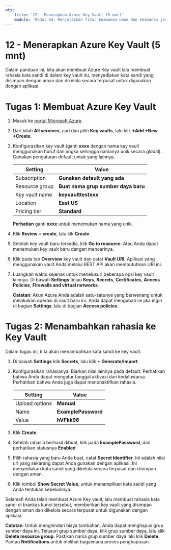 ```yaml
---
wts:
    title: '12 - Menerapkan Azure Key Vault (5 mnt)'
    module: 'Modul 04: Menjelaskan fitur keamanan umum dan keamanan jaringan'
---
```

# 12 - Menerapkan Azure Key Vault (5 mnt)

Dalam panduan ini, kita akan membuat Azure Key vault lalu membuat rahasia kata sandi di dalam key vault itu, menyediakan kata sandi yang disimpan dengan aman dan dikelola secara terpusat untuk digunakan dengan aplikasi.

# Tugas 1: Membuat Azure Key Vault 

1. Masuk ke [portal Microsoft Azure](https://portal.azure.com).

2. Dari bilah **All services**, cari dan pilih **Key vaults**, lalu klik **+Add +New +Create**.

3. Konfigurasikan key vault (ganti **xxxx** dengan nama key vault menggunakan huruf dan angka sehingga namanya unik secara global). Gunakan pengaturan default untuk yang lainnya.

    | Setting | Value | 
    | --- | --- |
    | Subscription | **Gunakan default yang ada** |
    | Resource group | **Buat nama grup sumber daya baru** |
    | Key vault name | **keyvaulttestxxx** |
    | Location | **East US** |
    | Pricing tier | **Standard** |
    
    **Perhatian** ganti **xxxx** untuk menemukan nama yang unik.
4. Klik **Review + create**, lalu klk **Create**. 

5. Setelah key vault baru tersedia, klik **Go to reaource**. Atau Anda dapat menemukan key vault baru dengan mencarinya. 

6. Klik pada tab **Overview** key vault dan catat **Vault URI**. Aplikasi yang menggunakan vault Anda melalui REST API akan membutuhkan URI ini.

7. Luangkan waktu sejenak untuk menelusuri beberapa opsi key vault lainnya. Di bawah **Settings** tinjau **Keys**, **Secrets**, **Certificates**, **Access Policies**, **Firewalls and virtual networks**.

    **Catatan**: Akun Azure Anda adalah satu-satunya yang berwenang untuk melakukan operasi di vault baru ini. Anda dapat mengubah ini jika ingin di bagian **Settings**, lalu di bagian **Access policies**.

# Tugas 2: Menambahkan rahasia ke Key Vault
        
Dalam tugas ini, kita akan menambahkan kata sandi ke key vault. 

1. Di bawah **Settings** klik **Secrets**, lalu klik **+ Generate/Import**.

2. Konfigurasikan rahasianya. Biarkan nilai lainnya pada default. Perhatikan bahwa Anda dapat mengatur tanggal aktivasi dan kedaluwarsa. Perhatikan bahwa Anda juga dapat menonaktifkan rahasia.

    | Setting | Value | 
    | --- | --- |
    | Upload options | **Manual** |
    | Name | **ExamplePassword** |
    | Value | **hVFkk96** |

3. Klik **Create**.

4. Setelah rahasia berhasil dibuat, klik pada **ExamplePassword**, dan perhatikan statusnya **Enabled**

5. Pilih rahasia yang baru Anda buat, catat **Secret Identifier**. Ini adalah nilai url yang sekarang dapat Anda gunakan dengan aplikasi. Ini menyediakan kata sandi yang dikelola secara terpusat dan disimpan dengan aman. 

6. Klik tombol **Show Secret Value**, untuk menampilkan kata sandi yang Anda tentukan sebelumnya.


Selamat! Anda telah membuat Azure Key vault, lalu membuat rahasia kata sandi di brankas kunci tersebut, memberikan key vault yang disimpan dengan aman dan dikelola secara terpusat untuk digunakan dengan aplikasi.

**Catatan**: Untuk menghindari biaya tambahan, Anda dapat menghapus grup sumber daya ini. Telusuri grup sumber daya, klik grup sumber daya, lalu klik **Delete resource group**. Pastikan nama grup sumber daya lalu klik **Delete**. Pantau **Notifications** untuk melihat bagaimana proses penghapusan.
